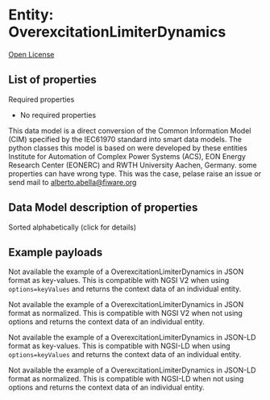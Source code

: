 Entity: OverexcitationLimiterDynamics  
=====================================  
[Open License](https://github.com/smart-data-models//dataModel.EnergyCIM/blob/master/OverexcitationLimiterDynamics/LICENSE.md)  

## List of properties  

Required properties  
- No required properties    
This data model is a direct conversion of the Common Information Model (CIM) specified by the IEC61970 standard into smart data models. The python classes this model is based on were developed by these entities Institute for Automation of Complex Power Systems (ACS), EON Energy Research Center (EONERC) and RWTH University Aachen, Germany. some properties can have wrong type. This was the case, pelase raise an issue or send mail to alberto.abella@fiware.org  
## Data Model description of properties  
Sorted alphabetically (click for details)  
## Example payloads    
Not available the example of a OverexcitationLimiterDynamics in JSON format as key-values. This is compatible with NGSI V2 when  using `options=keyValues` and returns the context data of an individual entity.  
Not available the example of a OverexcitationLimiterDynamics in JSON format as normalized. This is compatible with NGSI V2 when not using options and returns the context data of an individual entity.  
Not available the example of a OverexcitationLimiterDynamics in JSON-LD format as key-values. This is compatible with NGSI-LD when  using `options=keyValues` and returns the context data of an individual entity.  
Not available the example of a OverexcitationLimiterDynamics in JSON-LD format as normalized. This is compatible with NGSI-LD when not using options and returns the context data of an individual entity.  
